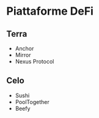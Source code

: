 # Piattaforme DeFi

## Terra

- Anchor
- Mirror
- Nexus Protocol

## Celo

- Sushi
- PoolTogether
- Beefy

